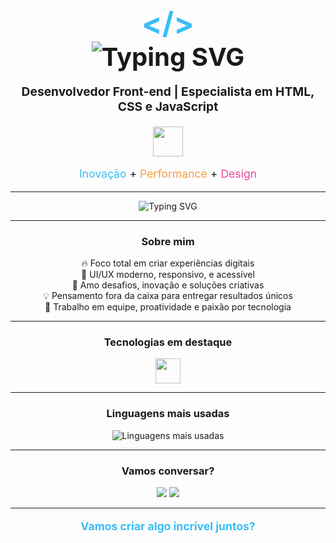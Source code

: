 <h1 align="center">
  <span style="font-size:3rem; color:#38bdf8;">&lt;/&gt;</span><br>
  <span style="font-size:2.5rem;">
    <img src="https://readme-typing-svg.demolab.com?font=Fira+Code&duration=2000&pause=500&color=38bdf8&center=true&vCenter=true&width=300&lines=Olá%2C+eu+sou+o+Vini!;Bem-vindo+ao+meu+perfil+🚀" alt="Typing SVG" />
  </span>
</h1>

<p align="center" style="font-size:1.2rem;">
  <b>Desenvolvedor Front-end | Especialista em HTML, CSS e JavaScript</b>
</p>

<p align="center">
  <img src="https://skillicons.dev/icons?i=html,css,js" height="48" />
</p>

<p align="center" style="font-size:1.1rem;">
  <span style="color:#38bdf8;">Inovação</span> + <span style="color:#f59e42;">Performance</span> + <span style="color:#ec4899;">Design</span>
</p>

---

<div align="center">

<img src="https://readme-typing-svg.demolab.com?font=Fira+Code&pause=1000&color=38bdf8&center=true&vCenter=true&width=450&lines=Codando+com+criatividade;Transformando+ideias+em+interfaces+incr%C3%ADveis;Sempre+em+busca+do+pr%C3%B3ximo+desafio" alt="Typing SVG" />

</div>

---

<h3 align="center">Sobre mim</h3>

<p align="center">
  🔥 Foco total em criar experiências digitais<br>
  🎨 UI/UX moderno, responsivo, e acessível<br>
  🚀 Amo desafios, inovação e soluções criativas<br>
  💡 Pensamento fora da caixa para entregar resultados únicos<br>
  🤝 Trabalho em equipe, proatividade e paixão por tecnologia
</p>

---

<h3 align="center">Tecnologias em destaque</h3>

<p align="center">
  <img src="https://skillicons.dev/icons?i=html,css,js" height="40" />
</p>

---

<h3 align="center">Linguagens mais usadas</h3>

<p align="center">
  <img src="https://github-readme-stats.vercel.app/api/top-langs/?username=vinibertunho&layout=compact&langs_count=6&theme=radical" alt="Linguagens mais usadas"/>
</p>

---

<h3 align="center">Vamos conversar?</h3>

<p align="center">
  <a href="mailto:vbertunho@gmail.com"><img src="https://img.shields.io/badge/Email-38bdf8?style=for-the-badge&logo=gmail&logoColor=white"/></a>
  <a href="https://www.linkedin.com/in/vinicius-marcos-bertunho-da-silva-85172134a"><img src="https://img.shields.io/badge/LinkedIn-38bdf8?style=for-the-badge&logo=linkedin&logoColor=white"/></a>
</p>

---

<p align="center" style="color:#38bdf8; font-size:1.1rem;">
  <b>Vamos criar algo incrível juntos?</b>
</p>
